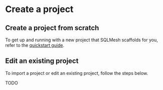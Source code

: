 # Create a project

## Create a project from scratch

To get up and running with a new project that SQLMesh scaffolds for you, refer to the [quickstart guide](/quick_start).

## Edit an existing project

To import a project or edit an existing project, follow the steps below.

TODO
